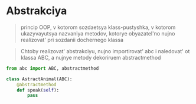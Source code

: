 # Abstrakciya
> princip OOP, v kotorom sozdaetsya klass-pustyshka, v kotorom 
ukazyvayutsya nazvaniya metodov, kotorye obyazatel'no nujno realizovat'
pri sozdanii dochernego klassa

> Chtoby realizovat' abstrakciyu, nujno importirovat' abc i naledovat'
ot klassa ABC, a nujnye metody dekoriruem abstractmethod

```py
from abc import ABC, abstractmethod

class AstractAnimal(ABC):
    @abstractmethod
    def speak(self):
        pass
```